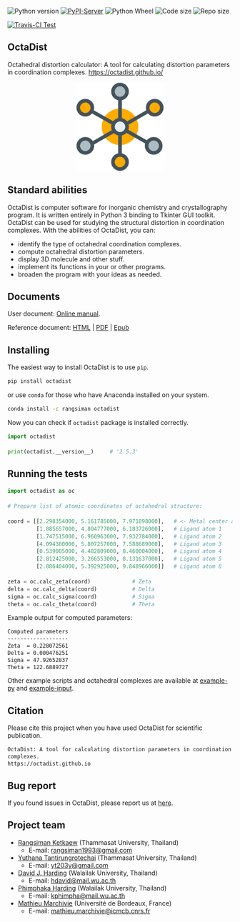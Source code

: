 ![Python version][Py-ver-badge]
[![PyPI-Server][PyPI-badge]][PyPI-link]
![Python Wheel][Py-wheel-badge]
![Code size][Code-size]
![Repo size][Repo-size]

[![Travis-CI Test][Travis-badge]][Travis-link]


[Py-ver-badge]: https://img.shields.io/pypi/pyversions/octadist.svg
[PyPI-badge]: https://img.shields.io/pypi/v/octadist.svg
[PyPI-link]: https://pypi.org/project/octadist/
[Py-wheel-badge]: https://img.shields.io/pypi/wheel/octadist.svg
[Code-size]: https://img.shields.io/github/languages/code-size/OctaDist/OctaDist-PyPI.svg
[Repo-size]: https://img.shields.io/github/repo-size/OctaDist/OctaDist-PyPI.svg
[Travis-badge]: https://img.shields.io/travis/OctaDist/OctaDist-PyPI/master.svg
[Travis-link]: https://travis-ci.org/OctaDist/OctaDist-PyPI

## OctaDist

Octahedral distortion calculator: 
A tool for calculating distortion parameters in coordination complexes. 
https://octadist.github.io/

<p align="center">
   <img alt="molecule" 
   src="https://raw.githubusercontent.com/OctaDist/OctaDist-PyPI/master/images/molecule.png" 
   align=middle 
   width="200pt" />
<p/>

 

## Standard abilities

OctaDist is computer software for inorganic chemistry and crystallography program.
It is written entirely in Python 3 binding to Tkinter GUI toolkit.
OctaDist can be used for studying the structural distortion in coordination complexes.
With the abilities of OctaDist, you can:

- identify the type of octahedral coordination complexes.
- compute octahedral distortion parameters.
- display 3D molecule and other stuff.
- implement its functions in your or other programs.
- broaden the program with your ideas as needed.

## Documents

User document: [Online manual](https://octadist.github.io/manual.html).

Reference document: [HTML][html] | [PDF][pdf] | [Epub][epub]

[html]: https://octadist-pypi.readthedocs.io/en/latest/ 
[pdf]: https://readthedocs.org/projects/octadist-pypi/downloads/pdf/latest/
[epub]: https://readthedocs.org/projects/octadist/downloads/epub/latest/


## Installing

The easiest way to install OctaDist is to use `pip`.

```sh
pip install octadist
```

or use `conda` for those who have Anaconda installed on your system.

```sh
conda install -c rangsiman octadist
```

Now you can check if `octadist` package is installed correctly.

```python
import octadist

print(octadist.__version__)     # '2.5.3'
```

## Running the tests

```python
import octadist as oc

# Prepare list of atomic coordinates of octahedral structure:

coord = [[2.298354000, 5.161785000, 7.971898000],   # <- Metal center atom
         [1.885657000, 4.804777000, 6.183726000],   # Ligand atom 1
         [1.747515000, 6.960963000, 7.932784000],   # Ligand atom 2
         [4.094380000, 5.807257000, 7.588689000],   # Ligand atom 3
         [0.539005000, 4.482809000, 8.460004000],   # Ligand atom 4
         [2.812425000, 3.266553000, 8.131637000],   # Ligand atom 5
         [2.886404000, 5.392925000, 9.848966000]]   # Ligand atom 6

zeta = oc.calc_zeta(coord)             # Zeta
delta = oc.calc_delta(coord)           # Delta
sigma = oc.calc_sigma(coord)           # Sigma
theta = oc.calc_theta(coord)           # Theta
```

Example output for computed parameters:

```shell
Computed parameters
-------------------
Zeta  = 0.228072561
Delta = 0.000476251
Sigma = 47.92652837
Theta = 122.6889727
```

Other example scripts and octahedral complexes are available at 
[example-py](https://github.com/OctaDist/OctaDist-PyPI/tree/master/example-py) and 
[example-input](https://github.com/OctaDist/OctaDist-PyPI/tree/master/example-input).

## Citation

Please cite this project when you have used OctaDist for scientific publication.

```
OctaDist: A tool for calculating distortion parameters in coordination complexes.
https://octadist.github.io
```

## Bug report

If you found issues in OctaDist, please report us at [here](https://github.com/OctaDist/OctaDist/issues).

## Project team

- [Rangsiman Ketkaew](https://sites.google.com/site/rangsiman1993) (Thammasat University, Thailand) <br/>
  - E-mail: rangsiman1993@gmail.com <br/>
- [Yuthana Tantirungrotechai](https://sites.google.com/site/compchem403/people/faculty/yuthana) (Thammasat University, Thailand)
  - E-mail: yt203y@gmail.com
- [David J. Harding](https://www.funtechwu.com/david-j-harding) (Walailak University, Thailand)
  - E-mail: hdavid@mail.wu.ac.th
- [Phimphaka Harding](https://www.funtechwu.com/phimphaka-harding) (Walailak University, Thailand)
  - E-mail: kphimpha@mail.wu.ac.th
- [Mathieu Marchivie](http://www.icmcb-bordeaux.cnrs.fr/spip.php?article562&lang=fr) (Université de Bordeaux, France)
  - E-mail: mathieu.marchivie@icmcb.cnrs.fr
